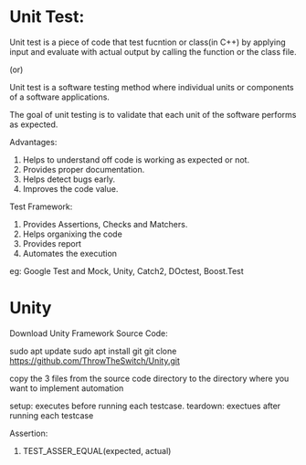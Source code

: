 # Unit Test:
Unit test is a piece of code that test fucntion or class(in C++) by applying input and evaluate with actual output by calling the function or the class file.

(or)

Unit test is a software testing method where individual units or components of a software applications.

The goal of unit testing is to validate that each unit of the software performs as expected.

Advantages:
1. Helps to understand off code is working as expected or not.
2. Provides proper documentation.
3. Helps detect bugs early.
4. Improves the code value. 

Test Framework:
1. Provides Assertions, Checks and Matchers.
2. Helps organixing the code
3. Provides report
4. Automates the execution

eg: Google Test and Mock, Unity, Catch2, DOctest, Boost.Test

# Unity

Download Unity Framework Source Code:

sudo apt update
sudo apt install git
git clone https://github.com/ThrowTheSwitch/Unity.git

copy the 3 files from the source code directory to the directory where you want to implement automation

setup: executes before running each testcase.
teardown: exectues after running each testcase


Assertion:
1. TEST_ASSER_EQUAL(expected, actual)